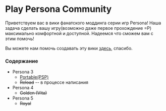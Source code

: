 # Play Persona Community

Приветствуем вас в вики фанатского моддинга серии игр Persona! Наша задача сделать вашу игру(возможно даже первое прохождение =Р) максимально комфортной и доступной. Надеемся что сможем вам с этим помочь!

Вы можете нам помочь создавать эту вики [здесь](https://github.com/nyakokitsu/play-persona/), спасибо.

### Содержание
 + Persona 3
   + [Portable(PSP)](https://persona.nyako.tk/p3p.md)
   + ~~Reload~~ -- в процессе написания
 + Persona 4
   + ~~Golden (Vita)~~
 + Persona 5
   + ~~Royal~~
